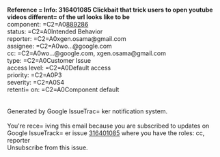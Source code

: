 <div itemprop=3D"about" itemscope=
=3D"" itemtype=3D"http://schema.org/CreativeWork"><span itemprop=3D"potenti=
alAction" itemscope=3D"" itemtype=3D"http://schema.org/ViewAction"><meta it=
emprop=3D"url" content=3D"https://issuetracker.google.com/issues/316401085"=
><meta itemprop=3D"name" content=3D"Open bug"></span><br><strong>Reference =
Info: 316401085 Clickbait that trick users to open youtube videos different=
 of the url looks like to be </strong><br></div><span style=3D"color: #8080=
80;">component: =C2=A0</span><a href="https://issuetracker.google.com/com=
ponents/889286" target=3D"_blank">889286</a><br><span style=3D"color: #8080=
80;">status: =C2=A0</span>Intended Behavior<br><span style=3D"color: #80808=
0;">reporter: =C2=A0</span>xgen.osama@gmail.com<br><span style=3D"color: #8=
08080;">assignee: =C2=A0</span>wo...@google.com<br><span style=3D"color: #8=
08080;">cc: =C2=A0</span>wo...@google.com, xgen.osama@gmail.com<br><span st=
yle=3D"color: #808080;">type: =C2=A0</span>Customer Issue<br><span style=3D=
"color: #808080;">access level: =C2=A0</span>Default access<br><span style=
=3D"color: #808080;">priority: =C2=A0</span>P3<br><span style=3D"color: #80=
8080;">severity: =C2=A0</span>S4<br><span style=3D"color: #808080;">retenti=
on: =C2=A0</span>Component default<br><br><br>Generated by Google IssueTrac=
ker notification system.<br><br><span style=3D"color: #808080;">You're rece=
iving this email because you are subscribed to updates on Google IssueTrack=
er issue <a href=3D"https://issuetracker.google.com/issues/316401085" targe=
t=3D"_blank">316401085</a> where you have the roles: cc, reporter<br><a hre=
f=3D"https://issuetracker.google.com/issues/316401085?unsubscribe=3Dtrue" t=
arget=3D"_blank">Unsubscribe from this issue.</a></span></div>
